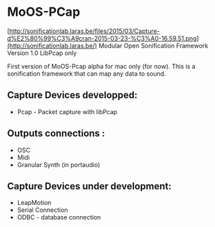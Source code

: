 # MoOS-PCap
[http://sonificationlab.laras.be/files/2015/03/Capture-d%E2%80%99%C3%A9cran-2015-03-23-%C3%A0-16.59.51.png](http://sonificationlab.laras.be/)
Modular Open Sonification Framework Version 1.0 LibPcap only

First version of MoOS-Pcap alpha for mac only (for now). This is a sonification framework that can map any data to sound.

Capture Devices developped:
--------------------------
 - Pcap - Packet capture with libPcap

Outputs connections :
--------------------------
- OSC
- Midi
- Granular Synth (in portaudio)

Capture Devices under development:
--------------------------
- LeapMotion
- Serial Connection
- ODBC - database connection